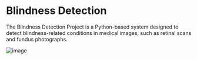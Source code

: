 # Blindness Detection
 
The Blindness Detection Project is a Python-based system designed to detect blindness-related conditions in medical images, such as retinal scans and fundus photographs.

![image](https://github.com/CaptainYogs/Blindness-Detection/assets/68982253/3a750535-023b-41dd-8411-11701ab7d00c)
